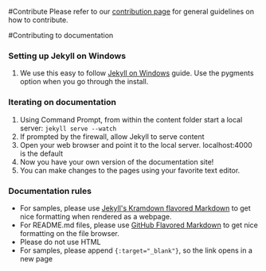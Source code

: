 #Contribute
Please refer to our [contribution page](http://ms-iot.github.io/content/Contribute.htm) for general guidelines on how to contribute.

#Contributing to documentation
### Setting up Jekyll on Windows
1. We use this easy to follow [Jekyll on Windows](http://jekyllrb.com/docs/windows/) guide. Use the pygments option when you go through the install.

### Iterating on documentation
1. Using Command Prompt, from within the content folder start a local server:
```jekyll serve --watch```
1. If prompted by the firewall, allow Jekyll to serve content
1. Open your web browser and point it to the local server. localhost:4000 is the default
1. Now you have your own version of the documentation site!
1. You can make changes to the pages using your favorite text editor.

### Documentation rules
* For samples, please use [Jekyll's Kramdown flavored Markdown](http://jekyllrb.com/docs/home/) to get nice formatting when rendered as a webpage.
* For README.md files, please use [GitHub Flavored Markdown](https://help.github.com/articles/github-flavored-markdown/) to get nice formatting on the file browser.
* Please do not use HTML
* For samples, please append ```{:target="_blank"}```, so the link opens in a new page
